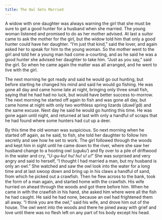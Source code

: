 ```yaml
---
title: The Owl Gets Married
---
```


A widow with one daughter was always warning the girl that she must be sure to get a good hunter for a husband when she married. The young woman listened and promised to do as her mother advised. At last a suitor came to ask the mother for the girl, but the widow told him that only a good hunter could have her daughter. “I’m just that kind,” said the lover, and again asked her to speak for him to the young woman. So the mother went to the girl and told her a young man had come a-courting, and as he said he was a good hunter she advised her daughter to take him. “Just as you say,” said the girl. So when he came again the matter was all arranged, and he went to live with the girl.

The next morning he got ready and said he would go out hunting, but before starting he changed his mind and said he would go fishing. He was gone all day and came home late at night, bringing only three small fish, saying that he had had no luck, but would have better success to-morrow. The next morning he started off again to fish and was gone all day, but came home at night with only two worthless spring lizards (_duwĕ′gă_) and the same excuse. Next day he said he would go hunting this time. He was gone again until night, and returned at last with only a handful of scraps that he had found where some hunters had cut up a deer.

By this time the old woman was suspicious. So next morning when he started off again, as he said, to fish, she told her daughter to follow him secretly and see how he set to work. The girl followed through the woods and kept him in sight until he came down to the river, where she saw her husband change to a hooting owl (_uguku′_) and fly over to a pile of driftwood in the water and cry, “_U-gu-ku! hu! hu! u! u!_” She was surprised and very angry and said to herself, “I thought I had married a man, but my husband is only an owl.” She watched and saw the owl look into the water for a long time and at last swoop down and bring up in his claws a handful of sand, from which he picked out a crawfish. Then he flew across to the bank, took the form of a man again, and started home with the crawfish. His wife hurried on ahead through the woods and got there before him. When he came in with the crawfish in his hand, she asked him where were all the fish he had caught. He said he had none, because an owl had frightened them all away. “I think you are the owl,” said his wife, and drove him out of the house. The owl went into the woods and there he pined away with grief and love until there was no flesh left on any part of his body except his head.
